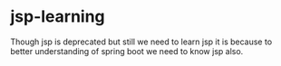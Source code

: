 # jsp-learning
Though jsp is deprecated but still we need to learn jsp it is because to better understanding of spring boot we need to know jsp also.
